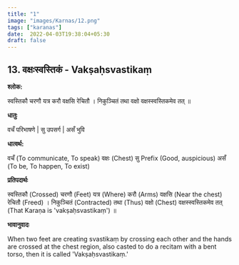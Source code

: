 ```yaml
---
title: "1"
image: "images/Karnas/12.png"
tags: ["karanas"]
date:  2022-04-03T19:38:04+05:30
draft: false
---
```


## 13. वक्षःस्वस्तिकं - Vakṣaḥsvastikaṃ


**श्लोक:**


स्वस्तिकौ चरणौ यत्र करौ वक्षसि रेचितौ । निकुञ्चितं तथा वक्षो वक्षस्स्वस्तिकमेव तत् ॥


**धातुः**


वचँ परिभाषणे |
सु उपसर्ग | असँ भुवि 


**धात्वर्थ:**


वचँ (To communicate, To speak) वक्षः (Chest)
सु Prefix (Good, auspicious) असँ (To be, To happen, To exist)


**प्रतिपदार्थः**


स्वस्तिकौ (Crossed) चरणौ (Feet) यत्र (Where) करौ (Arms) वक्षसि (Near the chest) रेचितौ (Freed) । निकुञ्चितं (Contracted) तथा (Thus) वक्षो (Chest) वक्षस्स्वस्तिकमेव तत् (That Karaṇa is 'vakṣaḥsvastikaṃ') ॥


**भावानुवादः**


When two feet are creating svastikaṃ by crossing each other and the hands are crossed at the chest region, also casted to do a recitam with a bent torso, then it is called 'Vakṣaḥsvastikaṃ.'

